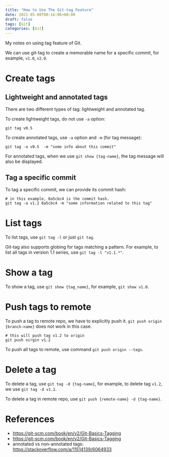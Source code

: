 ```yaml
---
title: "How to Use The Git-tag Feature"
date: 2021-05-08T00:16:06+08:00
draft: false
tags: [Git]
categories: [Git]
---
```


My notes on using tag feature of Git.

<!--more-->

We can use git-tag to create a memorable name for a specific commit, for example, `v1.0`, `v2.0`.

# Create tags

## Lightweight and annotated tags

There are two different types of tag: lightweight and annotated tag.

To create lightweight tags, do not use `-a` option:

```
git tag v0.5
```

To create annotated tags, use `-a` option and `-m` (for tag message):

```
git tag -a v0.5  -m "some info about this commit"
```

For annotated tags, when we use `git show {tag-name}`, the tag message will also be displayed.

## Tag a specific commit

To tag a specific commit, we can provide its commit hash:

```
# in this example, 8a5cbc4 is the commit hash.
git tag -a v1.2 8a5cbc4 -m "some information related to this tag"
```

# List tags

To list tags, use `git tag -l` or just `git tag`.

Git-tag also supports globing for tags matching a pattern.
For example, to list all tags in version 1.1 series, use `git tag -l "v1.1.*"`.

# Show a tag

To show a tag, use `git show {tag_name}`, for example, `git show v1.0`.

# Push tags to remote

To push a tag to remote repo, we have to explicitly push it.
`git push origin {branch-name}` does not work in this case.

```
# this will push tag v1.2 to origin
git push oirgin v1.2
```

To push all tags to remote, use command `git push origin --tags`.

# Delete a tag

To delete a tag, use `git tag -d {tag-name}`, for example, to delete tag `v1.2`, we use `git tag -d v1.2`.

To delete a tag in remote repo, use `git push {remote-name} -d {tag-name}`.

# References

+ https://git-scm.com/book/en/v2/Git-Basics-Tagging
+ https://git-scm.com/book/en/v2/Git-Basics-Tagging
+ annotated vs non-annotated tags: https://stackoverflow.com/a/11514139/6064933
